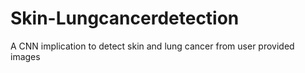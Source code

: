 # Skin-Lungcancerdetection
A CNN implication to detect skin and lung cancer from user provided images
